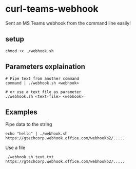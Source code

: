 # curl-teams-webhook
Sent an MS Teams webhook from the command line easily!

## setup
```
chmod +x ./webhook.sh
```

## Parameters explaination

```
# Pipe text from another command
command | ./webhook.sh <webhook>

# or use a text file as parameter
./webhook.sh <text-file> <webhook>
```

## Examples
Pipe data to the string
```
echo "hello" | ./webhook.sh https://gtechcorp.webhook.office.com/webhookb2/.....
```

Use a file
```
./webhook.sh text.txt https://gtechcorp.webhook.office.com/webhookb2/.....
```
